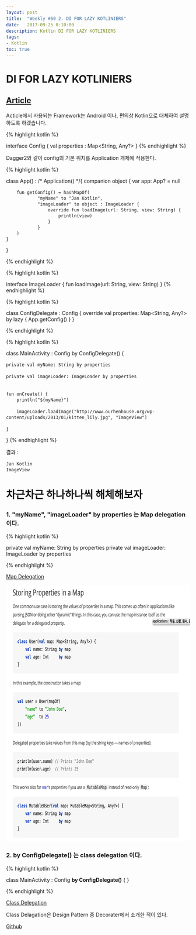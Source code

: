 ```yaml
---
layout: post
title:  "Weekly #60 2. DI FOR LAZY KOTLINIERS"
date:   2017-09-25 0:10:00
description: Kotlin DI FOR LAZY KOTLINIERS
tags:
- Kotlin
toc: true
---
```


# DI FOR LAZY KOTLINIERS
## [Article][source]


Acticle에서 사용되는 Framework는 Android 이나,  편의상 Kotlin으로 대체하여 설명하도록 하겠습니다. 

{% highlight kotlin  %}

interface Config {
    val properties : Map<String, Any?>
}
{% endhighlight %}

Dagger2와 같이 config의 기본 위치를 Application 개체에 적용한다. 
 
{% highlight kotlin  %}

class App() : /* Application() */{
    companion object {
        var app: App? = null

        fun getConfig() = hashMapOf(
                "myName" to "Jan Kotlin",
                "imageLoader" to object : ImageLoader {
                    override fun loadImage(url: String, view: String) {
                        println(view)
                    }
                }
        )
    }
}

{% endhighlight %}


{% highlight kotlin  %}

interface ImageLoader {
    fun loadImage(url: String, view: String)
}
{% endhighlight %}

{% highlight kotlin  %}

class ConfigDelegate : Config {
    override val properties: Map<String, Any?> by lazy {
        App.getConfig()
    }
}

{% endhighlight %}


{% highlight kotlin  %}

class MainActivity : Config by ConfigDelegate() {

    private val myName: String by properties
    
    private val imageLoader: ImageLoader by properties


    fun onCreate() {
        println("${myName}")
        
        imageLoader.loadImage("http://www.ourhenhouse.org/wp-content/uploads/2013/01/kitten_lily.jpg", "ImageView")
        
    }
}
{% endhighlight %}



결과 : 
```
Jan Kotlin
ImageView
```

# 차근차근 하나하나씩 해체해보자

### 1. "myName", "imageLoader" by properties 는 **Map delegation** 이다.

{% highlight kotlin  %}

private val myName: String by properties
private val imageLoader: ImageLoader by properties

{% endhighlight %}

[Map Delegation][kotlin 1]

<img width="720" height="700" class="margin-top: auto; margin-bottom: auto;" src="/images/kotlin/StoringPropertiesInaMap.png"/>


### 2. by ConfigDelegate() 는 **class delegation** 이다.
 
{% highlight kotlin  %}

class MainActivity : Config **by ConfigDelegate()** {
}

{% endhighlight %}

[Class Delegation][kotlin 2] 

Class Delagation은 Design Pattern 중 Decorater에서 소개한 적이 있다.
 
[Github][decorator]
 
  [source]: https://jankotlin.wordpress.com/2017/09/18/di-for-lazy-kotliniers/
  [kotlin 1]: https://kotlinlang.org/docs/reference/delegated-properties.html
  [kotlin 2]: https://kotlinlang.org/docs/reference/delegation.html
  [decorator]: https://github.com/kimtaesu/Design-Patterns-In-Kotlin/blob/master/src/main/kotlin/Decorator.kt
  
  
  